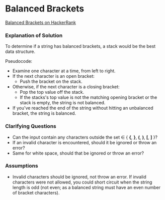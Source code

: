 # Balanced Brackets
[Balanced Brackets on HackerRank](https://www.hackerrank.com/challenges/balanced-brackets/problem)

### Explanation of Solution
To determine if a string has balanced brackets, a stack would be the best data structure.

Pseudocode:
- Examine one character at a time, from left to right.
- If the next character is an open bracket:
  - Push the bracket on the stack.
- Otherwise, if the next character is a closing bracket:
  - Pop the top value off the stack.
  - If the stacks's top value is not the matching opening bracket or the stack is empty, the string is not balanced.
- If you've reached the end of the string without hitting an unbalanced bracket, the string is balanced.

### Clarifying Questions
- Can the input contain any characters outside the set ∈ { **{**, **}**, **(**, **)**, **[**, **]** }?
- If an invalid character is encountered, should it be ignored or throw an error?
- Same for white space, should that be ignored or throw an error?

### Assumptions
- Invalid characters should be ignored, not throw an error. If invalid characters were not allowed, you could short circuit when the string length is odd (not even; as a balanced string must have an even number of bracket characters).